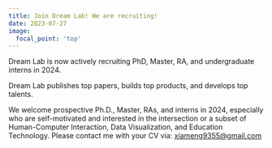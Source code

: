 ```yaml
---
title: Join Dream Lab! We are recruiting!
date: 2023-07-27
image:
  focal_point: 'top'
---
```


Dream Lab is now actively recruiting PhD, Master, RA, and undergraduate interns in 2024.

<!--more-->

Dream Lab publishes top papers, builds top products, and develops top talents.

We welcome prospective Ph.D., Master, RAs, and interns in 2024, especially who are self-motivated and interested in the intersection or a subset of Human-Computer Interaction, Data Visualization, and Education Technology. Please contact me with your CV via: xiameng9355@gmail.com 


